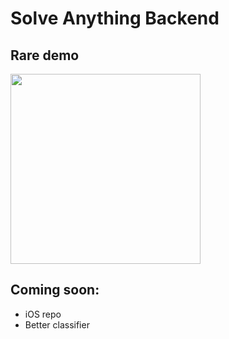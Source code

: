# Solve Anything Backend

## Rare demo
<img src="/SolveAnythingDemo.gif" width="304px" />

## Coming soon:
- iOS repo
- Better classifier
